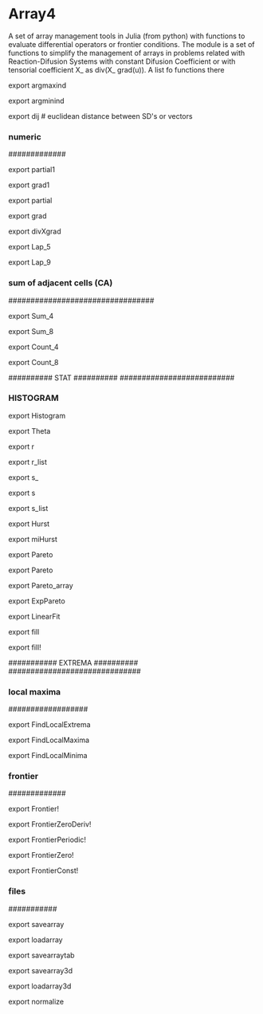 # Array4
 A set of array management tools in Julia (from python)
with functions to evaluate differential operators or
frontier conditions.
 The module is a set of functions to simplify the management
of arrays in problems related with Reaction-Difusion Systems
with constant Difusion Coefficient or with tensorial coefficient X_ as
                  div(X_ grad(u)).
A list fo functions there


   export argmaxind
   
   export argminind
   
   export dij # euclidean distance between SD's or vectors
   
   
   ### numeric
   #############

   export partial1
   
   export grad1
   
   export partial
   
   export grad
   
   export divXgrad
   
   export Lap_5
   
   export Lap_9
   

   ###  sum of adjacent cells (CA)
   #################################

   export Sum_4
   
   export Sum_8
   
   export Count_4
   
   export Count_8
   
########## STAT ##########
##########################

### HISTOGRAM
   export Histogram
   
   export Theta
   
   export r
   
   export r_list
   
   export s_
   
   export s
   
   export s_list
   
   export Hurst
   
   export miHurst
   
   export Pareto
   
   export Pareto
   
   export Pareto_array
   
   export ExpPareto
   
   export LinearFit
   

   export fill
   
   export fill!

########### EXTREMA ##########
##############################

   ### local maxima
   ##################
   
   export FindLocalExtrema
   
   export FindLocalMaxima
   
   export FindLocalMinima

   ### frontier
   #############

   export Frontier!
   
   export FrontierZeroDeriv!
   
   export FrontierPeriodic!
   
   export FrontierZero!
   
   export FrontierConst!

   ### files
   ###########
   
   export savearray
   
   export loadarray
   
   export savearraytab
   
   export savearray3d
   
   export loadarray3d
   
   export normalize
